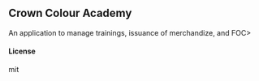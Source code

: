 ## Crown Colour Academy

An application to manage trainings, issuance of merchandize, and FOC>

#### License

mit